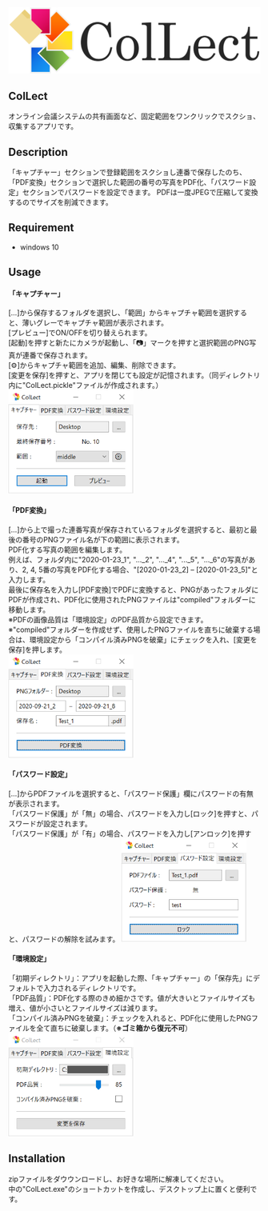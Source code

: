 <img src=images/logo.png width=600> 

## ColLect
オンライン会議システムの共有画面など、固定範囲をワンクリックでスクショ、収集するアプリです。

## Description
「キャプチャー」セクションで登録範囲をスクショし連番で保存したのち、「PDF変換」セクションで選択した範囲の番号の写真をPDF化、「パスワード設定」セクションでパスワードを設定できます。
PDFは一度JPEGで圧縮して変換するのでサイズを削減できます。

## Requirement
- windows 10

## Usage
#### 「キャプチャー」
[…]から保存するフォルダを選択し、「範囲」からキャプチャ範囲を選択すると、薄いグレーでキャプチャ範囲が表示されます。  
[プレビュー]でON/OFFを切り替えられます。  
[起動]を押すと新たにカメラが起動し、「📷」マークを押すと選択範囲のPNG写真が連番で保存されます。  
[⚙]からキャプチャ範囲を追加、編集、削除できます。  
[変更を保存]を押すと、アプリを閉じても設定が記憶されます。（同ディレクトリ内に"ColLect.pickle"ファイルが作成されます。）
<img src=images/capture.png width=250> 
  
#### 「PDF変換」
[…]から上で撮った連番写真が保存されているフォルダを選択すると、最初と最後の番号のPNGファイル名が下の範囲に表示されます。  
PDF化する写真の範囲を編集します。  
例えば、フォルダ内に"2020-01-23_1", "...\_2", "...\_4", "...\_5", "...\_6"の写真があり、2, 4, 5番の写真をPDF化する場合、"[2020-01-23_2] – [2020-01-23_5]"と入力します。  
最後に保存名を入力し[PDF変換]でPDFに変換すると、PNGがあったフォルダにPDFが作成され、PDF化に使用されたPNGファイルは"compiled"フォルダーに移動します。  
※PDFの画像品質は「環境設定」のPDF品質から設定できます。  
※"compiled"フォルダーを作成せず、使用したPNGファイルを直ちに破棄する場合は、環境設定から「コンパイル済みPNGを破棄」にチェックを入れ、[変更を保存]を押します。  
<img src=images/pdf.png width=250>

#### 「パスワード設定」
[…]からPDFファイルを選択すると、「パスワード保護」欄にパスワードの有無が表示されます。  
「パスワード保護」が「無」の場合、パスワードを入力し[ロック]を押すと、パスワードが設定されます。  
「パスワード保護」が「有」の場合、パスワードを入力し[アンロック]を押すと、パスワードの解除を試みます。
<img src=images/password.png width=250>

#### 「環境設定」
「初期ディレクトリ」：アプリを起動した際、「キャプチャー」の「保存先」にデフォルトで入力されるディレクトリです。  
「PDF品質」：PDF化する際のきめ細かさです。値が大きいとファイルサイズも増え、値が小さいとファイルサイズは減ります。  
「コンパイル済みPNGを破棄」：チェックを入れると、PDF化に使用したPNGファイルを全て直ちに破棄します。（**※ゴミ箱から復元不可**）
<img src=images/settings.png width=250>

## Installation
zipファイルをダウウンロードし、お好きな場所に解凍してください。  
中の"ColLect.exe"のショートカットを作成し、デスクトップ上に置くと便利です。
